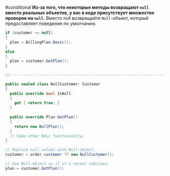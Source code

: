 #conditional
**Из-за того, что некоторые методы возвращают `null` вместо реальных объектов, у вас в коде присутствует множество проверок на `null`.**
Вместо null возвращайте `Null`-объект, который предоставляет поведение по умолчанию.

```cs
if (customer == null) 
{
  plan = BillingPlan.Basic();
}
else 
{
  plan = customer.GetPlan();
}

//------------------------------------------------------------------------

public sealed class NullCustomer: Customer 
{
  public override bool IsNull 
  {
    get { return true; }
  }
  
  public override Plan GetPlan() 
  {
    return new NullPlan();
  }
  // Some other NULL functionality.
}

// Replace null values with Null-object.
customer = order.customer ?? new NullCustomer();

// Use Null-object as if it's normal subclass.
plan = customer.GetPlan();
```